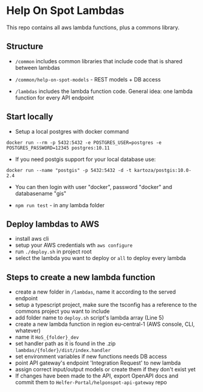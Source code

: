 # Help On Spot Lambdas

This repo contains all aws lambda functions, plus a commons library.

## Structure

* `/common` includes common libraries that include code that is shared between lambdas
* ``/common/help-on-spot-models`` - REST models + DB access


* `/lambdas` includes the lambda function code. General idea: one lambda function for every API endpoint


## Start locally
* Setup a local postgres with docker command

```docker run --rm -p 5432:5432 -e POSTGRES_USER=postgres -e POSTGRES_PASSWORD=12345 postgres:10.11```

* If you need postgis support for your local database use:

```docker run --name "postgis" -p 5432:5432 -d -t kartoza/postgis:10.0-2.4```

* You can then login with user "docker", password "docker" and databasename "gis"

* `npm run test` - in any lambda folder

## Deploy lambdas to AWS
* install aws cli
* setup your AWS credentials wth `aws configure`
* run ``./deploy.sh`` in project root
* select the lambda you want to deploy or `all` to deploy every lambda

## Steps to create a new lambda function
* create a new folder in ``/lambdas``, name it according to the served endpoint
* setup a typescript project, make sure the tsconfig has a reference to the commons project you want to include
* add folder name to `deploy.sh` script's lambda array (Line 5)
* create a new lambda function in region eu-central-1 (AWS console, CLI, whatever) 
* name it `HoS_{folder}_dev`
* set handler path as it is found in the .zip `lambdas/{folder}/dist/index.handler`
* set environment variables if new functions needs DB access
* point API gateway's endpoint 'Integration Request' to new lambda
* assign correct input/output models or create them if they don't exist yet
* If changes have been made to the API, export OpenAPI docs and commit them to `Helfer-Portal/helponspot-api-gateway` repo
